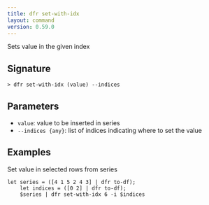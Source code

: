 ```yaml
---
title: dfr set-with-idx
layout: command
version: 0.59.0
---
```


Sets value in the given index

## Signature

```> dfr set-with-idx (value) --indices```

## Parameters

 -  `value`: value to be inserted in series
 -  `--indices {any}`: list of indices indicating where to set the value

## Examples

Set value in selected rows from series
```shell
let series = ([4 1 5 2 4 3] | dfr to-df);
    let indices = ([0 2] | dfr to-df);
    $series | dfr set-with-idx 6 -i $indices
```

